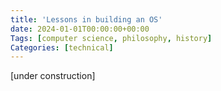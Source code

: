 ```yaml
---
title: 'Lessons in building an OS'
date: 2024-01-01T00:00:00+00:00
Tags: [computer science, philosophy, history]
Categories: [technical]
---
```


[under construction]